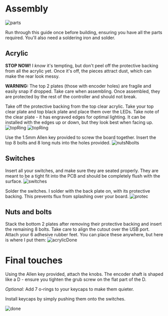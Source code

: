 # Assembly
![parts](img/1_parts.jpg)

Run through this guide once before building, ensuring you have all the parts required. You'll also need a soldering iron and solder.

## Acrylic
**STOP NOW!** I *know* it's tempting, but don't peel off the protective backing from all the acrylic yet.
Once it's off, the pieces attract dust, which can make the rear look messy.

**WARNING:** The top 2 plates (those with encoder holes) are fragile and easily snap if dropped. Take care when assembling. Once assembled, they are protected by the rest of the controller and should not break.

Take off the protective backing from the top clear acrylic.
Take your top clear plate and top black plate and place them over the LEDs. Take note of the clear plate - it has engraved edges for optimal lighting. It can be installed with the edges up or down, but they look best when facing up.
![topRing](img/2_top.jpg)
![topRing](img/3_top_engrave.jpg)

Use the 1.5mm Allen key provided to screw the board together.
Insert the top 8 bolts and 8 long nuts into the holes provided.
![nutsNbolts](img/4_top_stack.jpg)

## Switches
Insert all your switches, and make sure they are seated properly. They are meant to be a tight fit into the PCB and should be completely flush with the surface.
![switches](img_old/10_switches.jpg)

Solder the switches. I solder with the back plate on, with its protective backing. This prevents flux from splashing over your board.
![protec](img/5_presolder.jpg)

## Nuts and bolts
Stack the bottom 2 plates after removing their protective backing and insert the remaining 8 bolts.
Take care to align the cutout over the USB port.
Attach your 6 adhesive rubber feet. You can place these anywhere, but here is where I put them:
![acrylicDone](img/6_rear.jpg)

# Final touches
Using the Allen key provided, attach the knobs. The encoder shaft is shaped like a D - ensure you tighten the grub screw on the flat part of the D.

*Optional:* Add 7 o-rings to your keycaps to make them quieter.

Install keycaps by simply pushing them onto the switches.

![done](/ProductShot.jpg)
